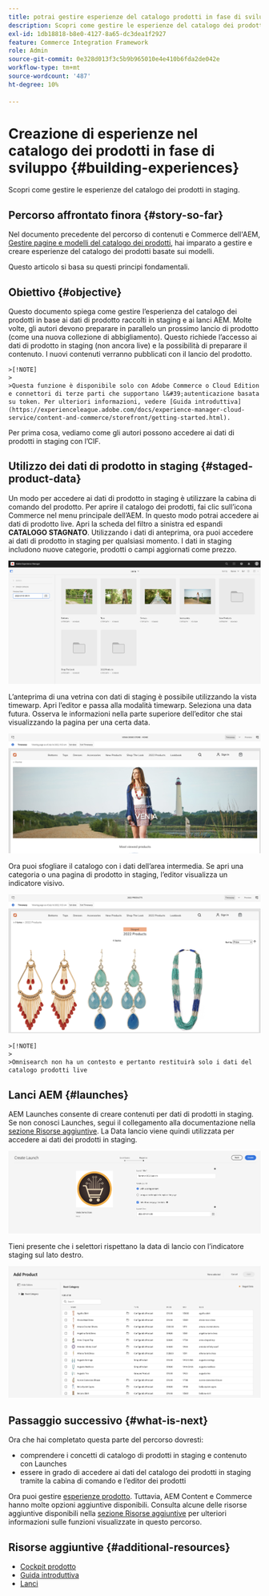 ```yaml
---
title: potrai gestire esperienze del catalogo prodotti in fase di sviluppo
description: Scopri come gestire le esperienze del catalogo dei prodotti in staging.
exl-id: 1db18818-b8e0-4127-8a65-dc3dea1f2927
feature: Commerce Integration Framework
role: Admin
source-git-commit: 0e328d013f3c5b9b965010e4e410b6fda2de042e
workflow-type: tm+mt
source-wordcount: '487'
ht-degree: 10%

---
```


# Creazione di esperienze nel catalogo dei prodotti in fase di sviluppo {#building-experiences}

Scopri come gestire le esperienze del catalogo dei prodotti in staging.

## Percorso affrontato finora {#story-so-far}

Nel documento precedente del percorso di contenuti e Commerce dell&#39;AEM, [Gestire pagine e modelli del catalogo dei prodotti](catalog-templates.md), hai imparato a gestire e creare esperienze del catalogo dei prodotti basate sui modelli.

Questo articolo si basa su questi principi fondamentali.

## Obiettivo {#objective}

Questo documento spiega come gestire l’esperienza del catalogo dei prodotti in base ai dati di prodotto raccolti in staging e ai lanci AEM. Molte volte, gli autori devono preparare in parallelo un prossimo lancio di prodotto (come una nuova collezione di abbigliamento). Questo richiede l’accesso ai dati di prodotto in staging (non ancora live) e la possibilità di preparare il contenuto. I nuovi contenuti verranno pubblicati con il lancio del prodotto.

    >[!NOTE]
    >
    >Questa funzione è disponibile solo con Adobe Commerce o Cloud Edition e connettori di terze parti che supportano l&#39;autenticazione basata su token. Per ulteriori informazioni, vedere [Guida introduttiva](https://experienceleague.adobe.com/docs/experience-manager-cloud-service/content-and-commerce/storefront/getting-started.html).

Per prima cosa, vediamo come gli autori possono accedere ai dati di prodotti in staging con l’CIF.

## Utilizzo dei dati di prodotto in staging {#staged-product-data}

Un modo per accedere ai dati di prodotto in staging è utilizzare la cabina di comando del prodotto. Per aprire il catalogo dei prodotti, fai clic sull’icona Commerce nel menu principale dell’AEM. In questo modo potrai accedere ai dati di prodotto live. Apri la scheda del filtro a sinistra ed espandi **CATALOGO STAGNATO**. Utilizzando i dati di anteprima, ora puoi accedere ai dati di prodotto in staging per qualsiasi momento. I dati in staging includono nuove categorie, prodotti o campi aggiornati come prezzo.

![cabina di pilotaggio area di visualizzazione](assets/staged-cockpit.png)

L’anteprima di una vetrina con dati di staging è possibile utilizzando la vista timewarp. Apri l’editor e passa alla modalità timewarp. Seleziona una data futura. Osserva le informazioni nella parte superiore dell’editor che stai visualizzando la pagina per una certa data.

![timewarp fase](assets/staged-timewarp.png)

Ora puoi sfogliare il catalogo con i dati dell’area intermedia. Se apri una categoria o una pagina di prodotto in staging, l’editor visualizza un indicatore visivo.

![stage plp](assets/staged-plp.png)

    >[!NOTE]
    >
    >Omnisearch non ha un contesto e pertanto restituirà solo i dati del catalogo prodotti live

## Lanci AEM {#launches}

AEM Launches consente di creare contenuti per dati di prodotti in staging. Se non conosci Launches, segui il collegamento alla documentazione nella [sezione Risorse aggiuntive](#additional-resources). La Data lancio viene quindi utilizzata per accedere ai dati dei prodotti in staging.

![avvio area di visualizzazione](assets/staged-launch.png)

Tieni presente che i selettori rispettano la data di lancio con l’indicatore staging sul lato destro.

![selettore area di visualizzazione](assets/staged-picker.png)

## Passaggio successivo {#what-is-next}

Ora che hai completato questa parte del percorso dovresti:

* comprendere i concetti di catalogo di prodotti in staging e contenuto con Launches
* essere in grado di accedere ai dati del catalogo dei prodotti in staging tramite la cabina di comando e l’editor dei prodotti

Ora puoi gestire [esperienze prodotto](product-experience-management.md). Tuttavia, AEM Content e Commerce hanno molte opzioni aggiuntive disponibili. Consulta alcune delle risorse aggiuntive disponibili nella [sezione Risorse aggiuntive](#additional-resources) per ulteriori informazioni sulle funzioni visualizzate in questo percorso.

## Risorse aggiuntive {#additional-resources}

* [Cockpit prodotto](/help/commerce-cloud/authoring/product-cockpit.md)
* [Guida introduttiva](/help/commerce-cloud/getting-started.md)
* [Lanci](/help/sites-cloud/authoring/launches/overview.md)
